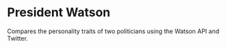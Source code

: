 # President Watson

Compares the personality traits of two politicians using the Watson API and Twitter.
